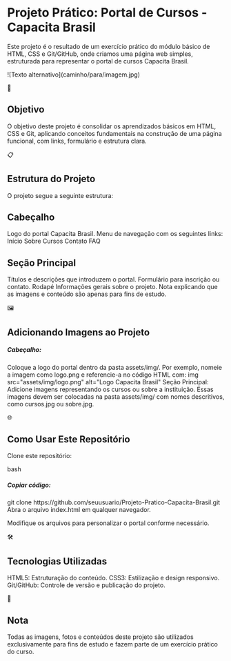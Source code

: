 <h1>Projeto Prático: Portal de Cursos - Capacita Brasil</h1>
<p> Este projeto é o resultado de um exercício prático do módulo básico de HTML, CSS e Git/GitHub, onde criamos uma página web simples, estruturada para representar o portal de cursos Capacita Brasil. </p>
![Texto alternativo](caminho/para/imagem.jpg)

🎯 <h2>Objetivo</h2>
O objetivo deste projeto é consolidar os aprendizados básicos em HTML, CSS e Git, aplicando conceitos fundamentais na construção de uma página funcional, com links, formulário e estrutura clara.

📋<h2> Estrutura do Projeto </h2>
O projeto segue a seguinte estrutura:

<h2>Cabeçalho </h2>
Logo do portal Capacita Brasil.
Menu de navegação com os seguintes links:
Início
Sobre
Cursos
Contato
FAQ

<h2>Seção Principal</h2>
Títulos e descrições que introduzem o portal.
Formulário para inscrição ou contato.
Rodapé
Informações gerais sobre o projeto.
Nota explicando que as imagens e conteúdo são apenas para fins de estudo.

🖼️ <h2>Adicionando Imagens ao Projeto</h2>
<h5>Cabeçalho:</h5> Coloque a logo do portal dentro da pasta assets/img/. Por exemplo, nomeie a imagem como logo.png e referencie-a no código HTML com:
img src="assets/img/logo.png" alt="Logo Capacita Brasil"
Seção Principal: Adicione imagens representando os cursos ou sobre a instituição. Essas imagens devem ser colocadas na pasta assets/img/ com nomes descritivos, como cursos.jpg ou sobre.jpg.

🌐 <h2>Como Usar Este Repositório</h2>
Clone este repositório:

bash
<h5>Copiar código:</h5>
git clone https://github.com/seuusuario/Projeto-Pratico-Capacita-Brasil.git
Abra o arquivo index.html em qualquer navegador.

Modifique os arquivos para personalizar o portal conforme necessário.

🛠️<h2> Tecnologias Utilizadas</h2>
HTML5: Estruturação do conteúdo.
CSS3: Estilização e design responsivo.
Git/GitHub: Controle de versão e publicação do projeto.

📝 <h2>Nota</h2>
Todas as imagens, fotos e conteúdos deste projeto são utilizados exclusivamente para fins de estudo e fazem parte de um exercício prático do curso.
